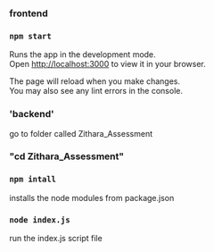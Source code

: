 ### frontend
### `npm start`

Runs the app in the development mode.\
Open [http://localhost:3000](http://localhost:3000) to view it in your browser.

The page will reload when you make changes.\
You may also see any lint errors in the console.

### 'backend'
go to folder called Zithara_Assessment
### "cd Zithara_Assessment"
### `npm intall`
installs the node  modules from package.json
### `node index.js`
run the index.js script file 
